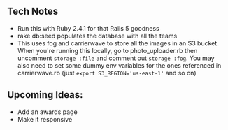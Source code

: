 ## Tech Notes

- Run this with Ruby 2.4.1 for that Rails 5 goodness
- rake db:seed populates the database with all the teams
- This uses fog and carrierwave to store all the images in an S3 bucket. When you're running this locally, go to photo_uploader.rb then uncomment `storage :file` and comment out `storage :fog`. You may also need to set some dummy env variables for the ones referenced in carrierwave.rb (just `export S3_REGION='us-east-1'` and so on)

## Upcoming Ideas:
- Add an awards page
- Make it responsive
